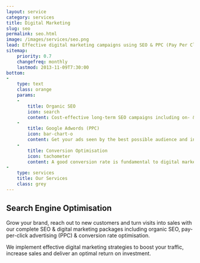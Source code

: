 ```yaml
---
layout: service
category: services
title: Digital Marketing
slug: seo
permalink: seo.html
image: /images/services/seo.png
lead: Effective digital marketing campaigns using SEO & PPC (Pay Per Click) to increase your traffic and the latest techniques in conversion optimisation to turn visitors into returning customers.
sitemap:
    priority: 0.7
    changefreq: monthly
    lastmod: 2013-11-09T7:30:00
bottom:
-
    type: text
    class: orange
    params:
    -
        title: Organic SEO
        icon: search
        content: Cost-effective long-term SEO campaigns including on- & off-site optimisation to help your site become more visible in the search engines and give your traffic a boost.
    -
        title: Google Adwords (PPC)
        icon: bar-chart-o
        content: Get your ads seen by the best possible audience and instantly gain more traffic to your website. PPC ads are an excellent way to advertise on a fixed budget and clear ROI.
    -
        title: Conversion Optimisation
        icon: tachometer
        content: A good conversion rate is fundamental to digital marketing success which is why conversion optimisation is at the heart of all of our campaigns, be it organic SEO or PPC.
-
    type: services
    title: Our Services
    class: grey
---
```

## Search Engine Optimisation

Grow your brand, reach out to new customers and turn visits into sales with our complete SEO & digital marketing packages including organic SEO, pay-per-click advertising (PPC) & conversion rate optimisation. 

We implement effective digital marketing strategies to boost your traffic, increase sales and deliver an optimal return on investment.